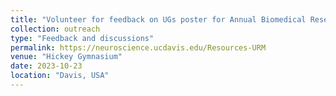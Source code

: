 ```yaml
---
title: "Volunteer for feedback on UGs poster for Annual Biomedical Research Conference for Minoritized Scientists (ABRCMS) Conference"
collection: outreach
type: "Feedback and discussions"
permalink: https://neuroscience.ucdavis.edu/Resources-URM
venue: "Hickey Gymnasium"
date: 2023-10-23
location: "Davis, USA"
---
```

